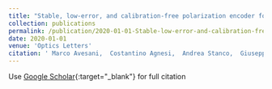 ```yaml
---
title: "Stable, low-error, and calibration-free polarization encoder for free-space quantum communication"
collection: publications
permalink: /publication/2020-01-01-Stable-low-error-and-calibration-free-polarization-encoder-for-free-space-quantum-communication
date: 2020-01-01
venue: 'Optics Letters'
citation: ' Marco Avesani,  Costantino Agnesi,  Andrea Stanco,  Giuseppe Vallone,  Paolo Villoresi, &quot;Stable, low-error, and calibration-free polarization encoder for free-space quantum communication.&quot; Optics Letters, 2020.'
---
```

Use [Google Scholar](https://scholar.google.com/scholar?q=Stable,+low+error,+and+calibration+free+polarization+encoder+for+free+space+quantum+communication){:target="_blank"} for full citation
